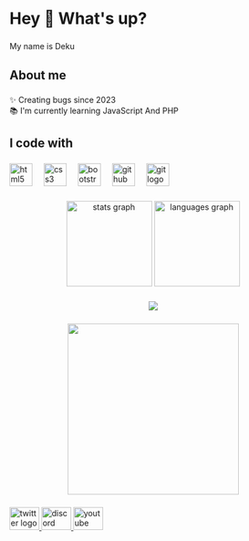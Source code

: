 <h1 align="left">Hey 👋 What's up?</h1>

###
    
<p align="left">My name is Deku</p>
    
###
    
<h2 align="left">About me</h2>
    
###
    
<p align="left">✨ Creating bugs since 2023<br>📚 I'm currently learning JavaScript And PHP</p>
    
###
    
<h2 align="left">I code with</h2>
    
###
    
<div align="left">
      <a href="https://www.w3schools.com/html/" target="_blank"><img src="https://cdn.jsdelivr.net/gh/devicons/devicon/icons/html5/html5-original.svg" height="40" alt="html5 logo"  /></a>
      <img width="12" />
      <a href="https://www.w3schools.com/css/" target="_blank"><img src="https://cdn.jsdelivr.net/gh/devicons/devicon/icons/css3/css3-original.svg" height="40" alt="css3 logo"  /></a>
      <img width="12" />
     <a href="https://getbootstrap.com/"  target="_blank"><img src="https://cdn.jsdelivr.net/gh/devicons/devicon/icons/bootstrap/bootstrap-original.svg" height="40" alt="bootstrap logo"  /></a>
      <img width="12" />
      <a href="https://github.com/" target="_blank"><img src="https://cdn.jsdelivr.net/gh/devicons/devicon/icons/github/github-original.svg" height="40" alt="github logo"  /></a>
      <img width="12" />
    <a href="https://git-scm.com/downloads"  target="_blank"><img src="https://cdn.jsdelivr.net/gh/devicons/devicon/icons/git/git-original.svg" height="40" alt="git logo"  /></a>  
</div>
    
###
    
<div align="center">
      <img src="https://github-readme-stats.vercel.app/api?username=dekuzx&hide_title=false&hide_rank=false&show_icons=true&include_all_commits=true&count_private=true&disable_animations=false&theme=dracula&locale=en&hide_border=false&order=1" height="150" alt="stats graph"  />
      <img src="https://github-readme-stats.vercel.app/api/top-langs?username=dekuzx&locale=en&hide_title=false&layout=compact&card_width=320&langs_count=5&theme=dracula&hide_border=false&order=2" height="150" alt="languages graph"  />
</div>
    
###
    
<div align="center">
      <img src="https://profile-counter.glitch.me/dekuzx/count.svg?"  />
    </div>
    
###
    
 <div align="center">
      <img height="300" src="https://kinsta.com/it/wp-content/uploads/sites/2/2021/08/how-to-become-a-web-developer-it-1024x512.jpeg"  />
</div>
    
###
    
<div align="left">
      <a href="https://twitter.com/dekuufps" target="_blank">
        <img src="https://raw.githubusercontent.com/maurodesouza/profile-readme-generator/master/src/assets/icons/social/twitter/default.svg" width="52" height="40" alt="twitter logo"  />
      </a>
      <a href="@dekuzx" target="_blank">
        <img src="https://raw.githubusercontent.com/maurodesouza/profile-readme-generator/master/src/assets/icons/social/discord/default.svg" width="52" height="40" alt="discord logo"  />
      </a>
      <a href="https://www.youtube.com/@dekuu/featured" target="_blank">
        <img src="https://raw.githubusercontent.com/maurodesouza/profile-readme-generator/master/src/assets/icons/social/youtube/default.svg" width="52" height="40" alt="youtube logo"  />
      </a>
    </div>
    
###
